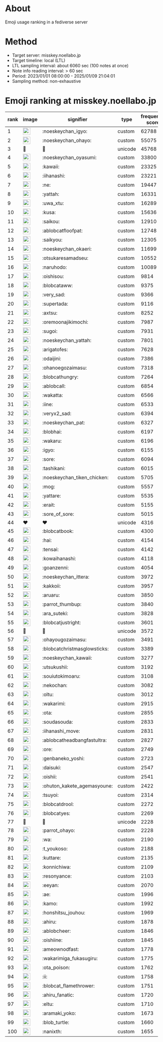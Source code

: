 # About
Emoji usage ranking in a fediverse server

# Method
- Target server: misskey.noellabo.jp
- Target timeline: local (LTL)
- LTL sampling interval: about 6060 sec (100 notes at once)
- Note info reading interval: > 60 sec
- Period: 2023/01/01 08:00:00 - 2025/01/09 21:04:01 
- Sampling method: non-exhaustive

# Emoji ranking at misskey.noellabo.jp

|rank|image|signifier|type|frequency score|
|----|----|----|----|----|
|1|<img height="24" src="https://misskey.noellabo.jp/emoji/noeskeychan_igyo.webp">|:noeskeychan_igyo:|custom|62788|
|2|<img height="24" src="https://misskey.noellabo.jp/emoji/noeskeychan_ohayo.webp">|:noeskeychan_ohayo:|custom|55075|
|3|🎉|🎉|unicode|45768|
|4|<img height="24" src="https://misskey.noellabo.jp/emoji/noeskeychan_oyasumi.webp">|:noeskeychan_oyasumi:|custom|33800|
|5|<img height="24" src="https://misskey.noellabo.jp/emoji/kawaii.webp">|:kawaii:|custom|23325|
|6|<img height="24" src="https://misskey.noellabo.jp/emoji/iihanashi.webp">|:iihanashi:|custom|23221|
|7|<img height="24" src="https://misskey.noellabo.jp/emoji/ne.webp">|:ne:|custom|19447|
|8|<img height="24" src="https://misskey.noellabo.jp/emoji/yattah.webp">|:yattah:|custom|16331|
|9|<img height="24" src="https://misskey.noellabo.jp/emoji/uwa_xtu.webp">|:uwa_xtu:|custom|16289|
|10|<img height="24" src="https://misskey.noellabo.jp/emoji/kusa.webp">|:kusa:|custom|15636|
|11|<img height="24" src="https://misskey.noellabo.jp/emoji/saikou.webp">|:saikou:|custom|12910|
|12|<img height="24" src="https://misskey.noellabo.jp/emoji/ablobcatfloofpat.webp">|:ablobcatfloofpat:|custom|12748|
|13|<img height="24" src="https://misskey.noellabo.jp/emoji/saikyou.webp">|:saikyou:|custom|12305|
|14|<img height="24" src="https://misskey.noellabo.jp/emoji/noeskeychan_okaeri.webp">|:noeskeychan_okaeri:|custom|11699|
|15|<img height="24" src="https://misskey.noellabo.jp/emoji/otsukaresamadseu.webp">|:otsukaresamadseu:|custom|10552|
|16|<img height="24" src="https://misskey.noellabo.jp/emoji/naruhodo.webp">|:naruhodo:|custom|10089|
|17|<img height="24" src="https://misskey.noellabo.jp/emoji/oishisou.webp">|:oishisou:|custom|9814|
|18|<img height="24" src="https://misskey.noellabo.jp/emoji/blobcataww.webp">|:blobcataww:|custom|9375|
|19|<img height="24" src="https://misskey.noellabo.jp/emoji/very_sad.webp">|:very_sad:|custom|9366|
|20|<img height="24" src="https://misskey.noellabo.jp/emoji/supertada.webp">|:supertada:|custom|9116|
|21|<img height="24" src="https://misskey.noellabo.jp/emoji/axtsu.webp">|:axtsu:|custom|8252|
|22|<img height="24" src="https://misskey.noellabo.jp/emoji/oremoonajikimochi.webp">|:oremoonajikimochi:|custom|7987|
|23|<img height="24" src="https://misskey.noellabo.jp/emoji/sugoi.webp">|:sugoi:|custom|7931|
|24|<img height="24" src="https://misskey.noellabo.jp/emoji/noeskeychan_yattah.webp">|:noeskeychan_yattah:|custom|7801|
|25|<img height="24" src="https://misskey.noellabo.jp/emoji/arigatofes.webp">|:arigatofes:|custom|7628|
|26|<img height="24" src="https://misskey.noellabo.jp/emoji/odaijini.webp">|:odaijini:|custom|7386|
|27|<img height="24" src="https://misskey.noellabo.jp/emoji/ohanoegozaimasu.webp">|:ohanoegozaimasu:|custom|7318|
|28|<img height="24" src="https://misskey.noellabo.jp/emoji/blobcathungry.webp">|:blobcathungry:|custom|7264|
|29|<img height="24" src="https://misskey.noellabo.jp/emoji/ablobcall.webp">|:ablobcall:|custom|6854|
|30|<img height="24" src="https://misskey.noellabo.jp/emoji/wakatta.webp">|:wakatta:|custom|6566|
|31|<img height="24" src="https://misskey.noellabo.jp/emoji/iine.webp">|:iine:|custom|6533|
|32|<img height="24" src="https://misskey.noellabo.jp/emoji/veryx2_sad.webp">|:veryx2_sad:|custom|6394|
|33|<img height="24" src="https://misskey.noellabo.jp/emoji/noeskeychan_pat.webp">|:noeskeychan_pat:|custom|6327|
|34|<img height="24" src="https://misskey.noellabo.jp/emoji/blobhai.webp">|:blobhai:|custom|6197|
|35|<img height="24" src="https://misskey.noellabo.jp/emoji/wakaru.webp">|:wakaru:|custom|6196|
|36|<img height="24" src="https://misskey.noellabo.jp/emoji/igyo.webp">|:igyo:|custom|6155|
|37|<img height="24" src="https://misskey.noellabo.jp/emoji/sore.webp">|:sore:|custom|6094|
|38|<img height="24" src="https://misskey.noellabo.jp/emoji/tashikani.webp">|:tashikani:|custom|6015|
|39|<img height="24" src="https://misskey.noellabo.jp/emoji/noeskeychan_tiken_chicken.webp">|:noeskeychan_tiken_chicken:|custom|5705|
|40|<img height="24" src="https://misskey.noellabo.jp/emoji/mog.webp">|:mog:|custom|5557|
|41|<img height="24" src="https://misskey.noellabo.jp/emoji/yattare.webp">|:yattare:|custom|5535|
|42|<img height="24" src="https://misskey.noellabo.jp/emoji/erait.webp">|:erait:|custom|5155|
|43|<img height="24" src="https://misskey.noellabo.jp/emoji/sore_of_sore.webp">|:sore_of_sore:|custom|5015|
|44|❤|❤|unicode|4316|
|45|<img height="24" src="https://misskey.noellabo.jp/emoji/blobcatbook.webp">|:blobcatbook:|custom|4300|
|46|<img height="24" src="https://misskey.noellabo.jp/emoji/hai.webp">|:hai:|custom|4154|
|47|<img height="24" src="https://misskey.noellabo.jp/emoji/tensai.webp">|:tensai:|custom|4142|
|48|<img height="24" src="https://misskey.noellabo.jp/emoji/kowaihanashi.webp">|:kowaihanashi:|custom|4118|
|49|<img height="24" src="https://misskey.noellabo.jp/emoji/goanzenni.webp">|:goanzenni:|custom|4054|
|50|<img height="24" src="https://misskey.noellabo.jp/emoji/noeskeychan_ittera.webp">|:noeskeychan_ittera:|custom|3972|
|51|<img height="24" src="https://misskey.noellabo.jp/emoji/kakkoii.webp">|:kakkoii:|custom|3957|
|52|<img height="24" src="https://misskey.noellabo.jp/emoji/aruaru.webp">|:aruaru:|custom|3850|
|53|<img height="24" src="https://misskey.noellabo.jp/emoji/parrot_thumbup.webp">|:parrot_thumbup:|custom|3840|
|54|<img height="24" src="https://misskey.noellabo.jp/emoji/ara_suteki.webp">|:ara_suteki:|custom|3828|
|55|<img height="24" src="https://misskey.noellabo.jp/emoji/blobcatjustright.webp">|:blobcatjustright:|custom|3601|
|56|🍗|🍗|unicode|3572|
|57|<img height="24" src="https://misskey.noellabo.jp/emoji/ohayougozaimasu.webp">|:ohayougozaimasu:|custom|3491|
|58|<img height="24" src="https://misskey.noellabo.jp/emoji/blobcatchristmasglowsticks.webp">|:blobcatchristmasglowsticks:|custom|3389|
|59|<img height="24" src="https://misskey.noellabo.jp/emoji/noeskeychan_kawaii.webp">|:noeskeychan_kawaii:|custom|3277|
|60|<img height="24" src="https://misskey.noellabo.jp/emoji/utsukushii.webp">|:utsukushii:|custom|3192|
|61|<img height="24" src="https://misskey.noellabo.jp/emoji/souiutokimoaru.webp">|:souiutokimoaru:|custom|3108|
|62|<img height="24" src="https://misskey.noellabo.jp/emoji/nekochan.webp">|:nekochan:|custom|3082|
|63|<img height="24" src="https://misskey.noellabo.jp/emoji/oltu.webp">|:oltu:|custom|3012|
|64|<img height="24" src="https://misskey.noellabo.jp/emoji/wakarimi.webp">|:wakarimi:|custom|2915|
|65|<img height="24" src="https://misskey.noellabo.jp/emoji/ota.webp">|:ota:|custom|2855|
|66|<img height="24" src="https://misskey.noellabo.jp/emoji/soudasouda.webp">|:soudasouda:|custom|2833|
|67|<img height="24" src="https://misskey.noellabo.jp/emoji/iihanashi_move.webp">|:iihanashi_move:|custom|2831|
|68|<img height="24" src="https://misskey.noellabo.jp/emoji/ablobcatheadbangfastultra.webp">|:ablobcatheadbangfastultra:|custom|2827|
|69|<img height="24" src="https://misskey.noellabo.jp/emoji/ore.webp">|:ore:|custom|2749|
|70|<img height="24" src="https://misskey.noellabo.jp/emoji/genbaneko_yoshi.webp">|:genbaneko_yoshi:|custom|2723|
|71|<img height="24" src="https://misskey.noellabo.jp/emoji/daisuki.webp">|:daisuki:|custom|2547|
|72|<img height="24" src="https://misskey.noellabo.jp/emoji/oishii.webp">|:oishii:|custom|2541|
|73|<img height="24" src="https://misskey.noellabo.jp/emoji/ohuton_kakete_agemasyoune.webp">|:ohuton_kakete_agemasyoune:|custom|2422|
|74|<img height="24" src="https://misskey.noellabo.jp/emoji/tsuyoi.webp">|:tsuyoi:|custom|2314|
|75|<img height="24" src="https://misskey.noellabo.jp/emoji/blobcatdrool.webp">|:blobcatdrool:|custom|2272|
|76|<img height="24" src="https://misskey.noellabo.jp/emoji/blobcatyes.webp">|:blobcatyes:|custom|2269|
|77|👀|👀|unicode|2228|
|78|<img height="24" src="https://misskey.noellabo.jp/emoji/parrot_ohayo.webp">|:parrot_ohayo:|custom|2228|
|79|<img height="24" src="https://misskey.noellabo.jp/emoji/wa.webp">|:wa:|custom|2190|
|80|<img height="24" src="https://misskey.noellabo.jp/emoji/t_youkoso.webp">|:t_youkoso:|custom|2188|
|81|<img height="24" src="https://misskey.noellabo.jp/emoji/kuttare.webp">|:kuttare:|custom|2135|
|82|<img height="24" src="https://misskey.noellabo.jp/emoji/konnichiwa.webp">|:konnichiwa:|custom|2109|
|83|<img height="24" src="https://misskey.noellabo.jp/emoji/resonyance.webp">|:resonyance:|custom|2103|
|84|<img height="24" src="https://misskey.noellabo.jp/emoji/eeyan.webp">|:eeyan:|custom|2070|
|85|<img height="24" src="https://misskey.noellabo.jp/emoji/ae.webp">|:ae:|custom|1996|
|86|<img height="24" src="https://misskey.noellabo.jp/emoji/kamo.webp">|:kamo:|custom|1992|
|87|<img height="24" src="https://misskey.noellabo.jp/emoji/honshitsu_jouhou.webp">|:honshitsu_jouhou:|custom|1969|
|88|<img height="24" src="https://misskey.noellabo.jp/emoji/ahiru.webp">|:ahiru:|custom|1878|
|89|<img height="24" src="https://misskey.noellabo.jp/emoji/ablobcheer.webp">|:ablobcheer:|custom|1846|
|90|<img height="24" src="https://misskey.noellabo.jp/emoji/oishiine.webp">|:oishiine:|custom|1845|
|91|<img height="24" src="https://misskey.noellabo.jp/emoji/ameownodfast.webp">|:ameownodfast:|custom|1778|
|92|<img height="24" src="https://misskey.noellabo.jp/emoji/wakarimiga_fukasugiru.webp">|:wakarimiga_fukasugiru:|custom|1775|
|93|<img height="24" src="https://misskey.noellabo.jp/emoji/ota_poison.webp">|:ota_poison:|custom|1762|
|94|<img height="24" src="https://misskey.noellabo.jp/emoji/ii.webp">|:ii:|custom|1758|
|95|<img height="24" src="https://misskey.noellabo.jp/emoji/blobcat_flamethrower.webp">|:blobcat_flamethrower:|custom|1751|
|96|<img height="24" src="https://misskey.noellabo.jp/emoji/ahiru_fanatic.webp">|:ahiru_fanatic:|custom|1720|
|97|<img height="24" src="https://misskey.noellabo.jp/emoji/eltu.webp">|:eltu:|custom|1710|
|98|<img height="24" src="https://misskey.noellabo.jp/emoji/aramaki_yoko.webp">|:aramaki_yoko:|custom|1673|
|99|<img height="24" src="https://misskey.noellabo.jp/emoji/blob_turtle.webp">|:blob_turtle:|custom|1660|
|100|<img height="24" src="https://misskey.noellabo.jp/emoji/nanixth.webp">|:nanixth:|custom|1655|
